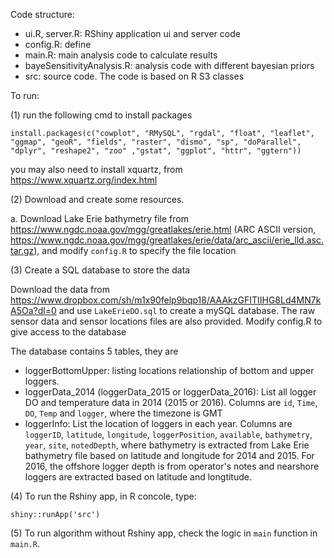 Code structure:
- ui.R, server.R: RShiny application ui and server code
- config.R: define 
- main.R: main analysis code to calculate results
- bayeSensitivityAnalysis.R: analysis code with different bayesian priors
- src: source code. The code is based on R S3 classes

To run:

(1) run the following cmd to install packages

```
install.packages(c("cowplot", "RMySQL", "rgdal", "float", "leaflet", "ggmap", "geoR", "fields", "raster", "dismo", "sp", "doParallel", "dplyr", "reshape2", "zoo" ,"gstat", "ggplot", "httr", "ggtern"))
```
you may also need to install xquartz, from https://www.xquartz.org/index.html

(2) Download and create some resources. 

a. Download Lake Erie bathymetry file from https://www.ngdc.noaa.gov/mgg/greatlakes/erie.html (ARC ASCII version, https://www.ngdc.noaa.gov/mgg/greatlakes/erie/data/arc_ascii/erie_lld.asc.tar.gz), and modify `config.R` to specify the file location


(3) Create a SQL database to store the data

Download the data from https://www.dropbox.com/sh/m1x90felp9bqp18/AAAkzGFITIIHG8Ld4MN7kA5Oa?dl=0 and use `LakeErieDO.sql` to create a mySQL database. The raw sensor data and sensor locations files are also provided. Modify config.R to give access to the database

The database contains 5 tables, they are
* loggerBottomUpper: listing locations relationship of bottom and upper loggers. 
* loggerData_2014 (loggerData_2015 or loggerData_2016): List all logger DO and temperature data in 2014 (2015 or 2016). Columns are `id`, `Time`, `DO`, `Temp` and `logger`, where the timezone is GMT
* loggerInfo: List the location of loggers in each year. Columns are `loggerID`, `latitude`, `longitude`, `loggerPosition`, `available`, `bathymetry`, `year`, `site`, `notedDepth`, where bathymetry is extracted from Lake Erie bathymetry file based on latitude and longitude for 2014 and 2015. For 2016, the offshore logger depth is from operator's notes and nearshore loggers are extracted based on latitude and longtitude. 


(4) To run the Rshiny app, in R concole, type:
```
shiny::runApp('src')
```

(5) To run algorithm without Rshiny app, check the logic in `main` function in `main.R`. 

